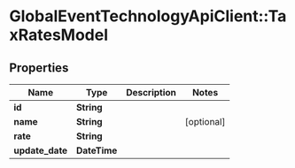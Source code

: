 # GlobalEventTechnologyApiClient::TaxRatesModel

## Properties
Name | Type | Description | Notes
------------ | ------------- | ------------- | -------------
**id** | **String** |  | 
**name** | **String** |  | [optional] 
**rate** | **String** |  | 
**update_date** | **DateTime** |  | 


